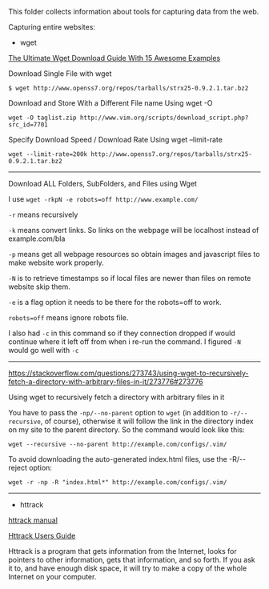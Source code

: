 This folder collects information about tools for capturing data from the web.


Capturing entire websites:

* wget

[The Ultimate Wget Download Guide With 15 Awesome Examples](https://www.thegeekstuff.com/2009/09/the-ultimate-wget-download-guide-with-15-awesome-examples)

Download Single File with wget

`$ wget http://www.openss7.org/repos/tarballs/strx25-0.9.2.1.tar.bz2`

Download and Store With a Different File name Using wget -O

`wget -O taglist.zip http://www.vim.org/scripts/download_script.php?src_id=7701`

Specify Download Speed / Download Rate Using wget –limit-rate

`wget --limit-rate=200k http://www.openss7.org/repos/tarballs/strx25-0.9.2.1.tar.bz2`


---

Download ALL Folders, SubFolders, and Files using Wget


I use `wget -rkpN -e robots=off http://www.example.com/`

`-r` means recursively

`-k` means convert links. So links on the webpage will be localhost instead of example.com/bla

`-p` means get all webpage resources so obtain images and javascript files to make website work properly.

`-N` is to retrieve timestamps so if local files are newer than files on remote website skip them.

`-e` is a flag option it needs to be there for the robots=off to work.

`robots=off` means ignore robots file.

I also had `-c` in this command so if they connection dropped if would continue where it left off from when i re-run the command. I figured `-N` would go well with `-c`



---

https://stackoverflow.com/questions/273743/using-wget-to-recursively-fetch-a-directory-with-arbitrary-files-in-it/273776#273776

Using wget to recursively fetch a directory with arbitrary files in it


You have to pass the `-np/--no-parent` option to `wget` (in addition to `-r/--recursive`, of course), otherwise it will follow the link in the directory index on my site to the parent directory. So the command would look like this:

`wget --recursive --no-parent http://example.com/configs/.vim/`

To avoid downloading the auto-generated index.html files, use the -R/--reject option:

`wget -r -np -R "index.html*" http://example.com/configs/.vim/`

---


* httrack

[httrack manual](http://www.httrack.com/html/httrack.man.html)

[Httrack Users Guide](http://www.httrack.com/html/fcguide.html)

Httrack is a program that gets information from the Internet, looks for pointers to other information, gets that information, and so forth. If you ask it to, and have enough disk space, it will try to make a copy of the whole Internet on your computer. 
